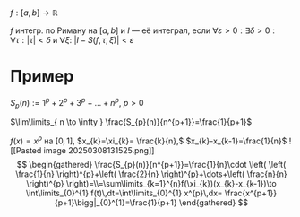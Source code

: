 $f:[a, b]\to \mathbb{R}$

$f$ интегр. по Риману на $[a,b]$ и $I$ — её интеграл, если $\forall\varepsilon>0: \exists \delta>0: \forall \tau:|\tau|<\delta$ и $\forall \xi$: $|I-S(f, \tau, \xi)|<\varepsilon$
# Пример

$S_{p}(n):= 1^{p}+2^{p}+3^{p}+\dots+n^{p},\ p>0$

$\lim\limits_{ n \to \infty } \frac{S_{p}(n)}{n^{p+1}}=\frac{1}{p+1}$

$f(x)=x^{p}$ на $[0,1]$, $x_{k}=\xi_{k}= \frac{k}{n},$ $x_{k}-x_{k-1}=\frac{1}{n}$
![[Pasted image 20250308131525.png]]
$$
\begin{gathered}
\frac{S_{p}(n)}{n^{p+1}}=\frac{1}{n}\cdot \left( \left( \frac{1}{n} \right)^{p}+\left( \frac{2}{n} \right)^{p}+\dots+\left( \frac{n}{n} \right)^{p} \right)=\\=\sum\limits_{k=1}^{n}f(\xi_{k})(x_{k}-x_{k-1})\to \int\limits_{0}^{1} f(t)\,dt=\int\limits_{0}^{1} x^{p}\,dx= \frac{x^{p+1}}{p+1}\bigg|_{0}^{1}=\frac{1}{p+1}
\end{gathered}
$$
